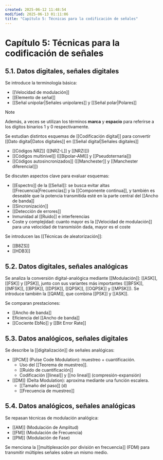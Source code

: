 ```yaml
---
created: 2025-06-12 11:48:54
modified: 2025-06-13 01:11:06
title: "Capítulo 5: Técnicas para la codificación de señales"
---
```


# Capítulo 5: Técnicas para la codificación de señales

## 5.1. Datos digitales, señales digitales

Se introduce la terminología básica:

- [[Velocidad de modulación]]
- [[Elemento de señal]]
- [[Señal unipolar|Señales unipolares]] y [[Señal polar|Polares]]

> [!note]
> Además, a veces se utilizan los términos **marca** y **espacio** para referirse a los dígitos binarios $1$ y $0$ respectivamente.

Se estudian distintos esquemas de [[Codificación digital]] para convertir [[Dato digital|Datos digitales]] en [[Señal digital|Señales digitales]]

- [[Códigos NRZ]] ([[NRZ-L]] y [[NRZI]])
- [[Códigos multinivel]] ([[Bipolar-AMI]] y [[Pseudoternaria]])
- [[Códigos autosincronizados]] ([[Manchester]] y [[Manchester diferencial]])

Se discuten aspectos clave para evaluar esquemas:

- [[Espectro]] de la [[Señal]]: se busca evitar altas [[Frecuencia|Frecuencias]] y la [[Componente continua]], y también es deseable que la potencia transmitida esté en la parte central del [[Ancho de banda]]
- [[Sincronización]]
- [[Detección de errores]]
- Inmunidad al [[Ruido]] e interferencias
- Coste y complejidad: cuanto mayor es la [[Velocidad de modulación]] para una velocidad de transmisión dada, mayor es el coste

Se introducen las [[Técnicas de aleatorización]]:

- [[B8ZS]]
- [[HDB3]]

## 5.2. Datos digitales, señales analógicas

Se analiza la conversión digital-analógica mediante [[Modulación]]: [[ASK]], [[FSK]] y [[PSK]], junto con sus variantes más importantes ([[BFSK]], [[MFSK]], [[BPSK]], [[DPSK]], [[QPSK]], [[OQPSK]] y [[MPSK]]). Se introduce también la [[QAM]], que combina [[PSK]] y [[ASK]].

Se comparan prestaciones:

- [[Ancho de banda]]
- Eficiencia del [[Ancho de banda]]
- [[Cociente EbNo]] y [[Bit Error Rate]]

## 5.3. Datos analógicos, señales digitales

Se describe la [[digitalización]] de señales analógicas:

- [[PCM]] (Pulse Code Modulation): muestreo + cuantificación.
    - Uso del [[Teorema de muestreo]].
    - [[Ruido de cuantificación]]
    - Codificación [[lineal]] y [[no lineal]] (compresión-expansión)
- [[DM]] (Delta Modulation): aproxima mediante una función escalera.
    - [[Tamaño del paso]] (d)
    - [[Frecuencia de muestreo]]

## 5.4. Datos analógicos, señales analógicas

Se repasan técnicas de modulación analógica:

- [[AM]] (Modulación de Amplitud)
- [[FM]] (Modulación de Frecuencia)
- [[PM]] (Modulación de Fase)

Se menciona la [[multiplexación por división en frecuencia]] (FDM) para transmitir múltiples señales sobre un mismo medio.
